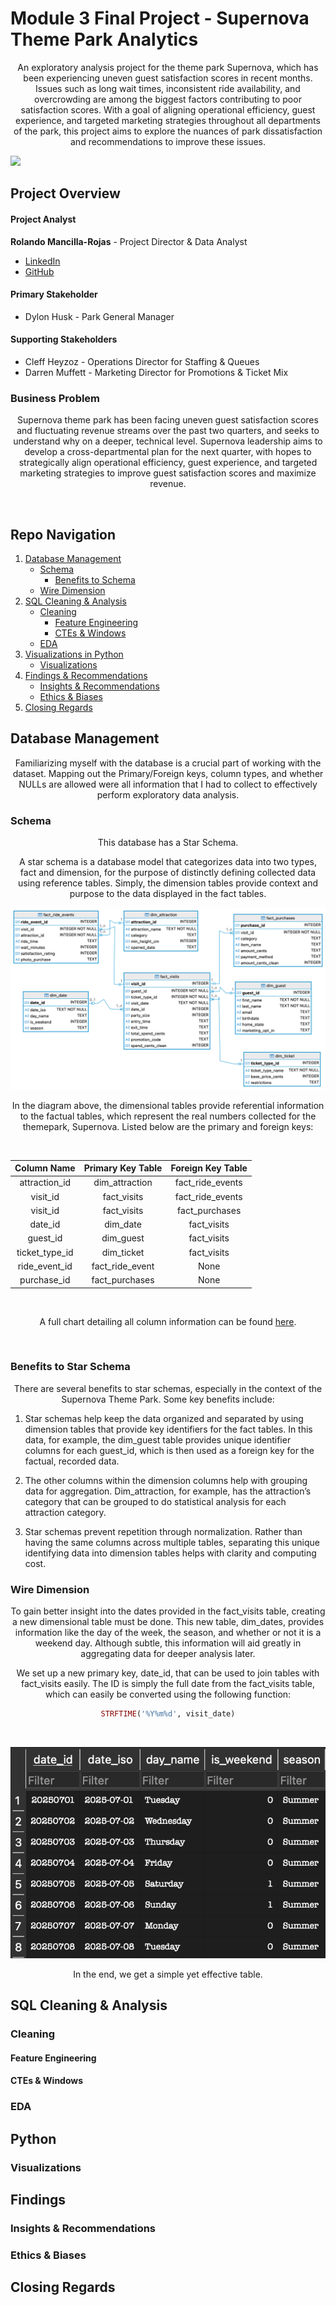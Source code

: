 # Module 3 Final Project - Supernova Theme Park Analytics

<p align=center>
An exploratory analysis project for the theme park Supernova, which has been experiencing uneven guest satisfaction scores in recent months. Issues such as long wait times, inconsistent ride availability, and overcrowding are among the biggest factors contributing to poor satisfaction scores. With a goal of aligning operational efficiency, guest experience, and targeted marketing strategies throughout all departments of the park, this project aims to explore the nuances of park dissatisfaction and recommendations to improve these issues.
</p>

![](https://imhonyc.com/wp-content/uploads/2023/12/carnival-1492099_1280.jpg)

## Project Overview

#### Project Analyst

**Rolando Mancilla-Rojas** - Project Director & Data Analyst

  - [LinkedIn](https://www.linkedin.com/in/rolandoma33/)
  - [GitHub](https://github.com/ro-the-creator)

#### Primary Stakeholder
- Dylon Husk - Park General Manager

#### Supporting Stakeholders
- Cleff Heyzoz - Operations Director for Staffing & Queues
- Darren Muffett - Marketing Director for Promotions & Ticket Mix

### Business Problem

<p align=center>
Supernova theme park has been facing uneven guest satisfaction scores and fluctuating revenue streams over the past two quarters, and seeks to understand why on a deeper, technical level. Supernova leadership aims to develop a cross-departmental plan for the next quarter, with hopes to strategically align operational efficiency, guest experience, and targeted marketing strategies to improve guest satisfaction scores and maximize revenue.
</p>

<br>

## Repo Navigation

1. [Database Management](#Database-Management)
   - [Schema](#Schema)
     - [Benefits to Schema](#Benefits-to-Star-Schema)
   - [Wire Dimension](#Wire-Dimension)
2. [SQL Cleaning & Analysis](#SQL-Cleaning-&-Analysis)
   - [Cleaning](#Cleaning)
     - [Feature Engineering](#Feature-Engineering)
     - [CTEs & Windows](#CTEs-&-Windows)
   - [EDA](#EDA)
3. [Visualizations in Python](#Python)
   - [Visualizations](#Visualizations)
4. [Findings & Recommendations](#Findings)
   - [Insights & Recommendations](#Insights-&-Recommendations)
   - [Ethics & Biases](#Ethics-&-Biases)
5. [Closing Regards](#Closing-Regards)

## Database Management

<p align=center>
Familiarizing myself with the database is a crucial part of working with the dataset. Mapping out the Primary/Foreign keys, column types, and whether NULLs are allowed were all information that I had to collect to effectively perform exploratory data analysis.
</p>

### Schema

<p align=center>
This database has a Star Schema.
</p>

<p align=center>
A star schema is a database model that categorizes data into two types, fact and dimension, for the purpose of distinctly defining collected data using reference tables. Simply, the dimension tables provide context and purpose to the data displayed in the fact tables.
</p>
 
![](figures/themepark.png)

<p align=center>
In the diagram above, the dimensional tables provide referential information to the factual tables, which represent the real numbers collected for the themepark, Supernova. Listed below are the primary and foreign keys:
</p>

<br>

<div align="center">
  
| Column Name | Primary Key Table | Foreign Key Table |
|:-----------:|:-----------:|:-----------:|
|attraction_id|dim_attraction|fact_ride_events|
|visit_id|fact_visits|fact_ride_events|
|visit_id|fact_visits|fact_purchases|
|date_id|dim_date|fact_visits|
|guest_id|dim_guest|fact_visits|
|ticket_type_id|dim_ticket|fact_visits|
|ride_event_id|fact_ride_event|None|
|purchase_id|fact_purchases|None|
</div>

<br>

<div align="center">

A full chart detailing all column information can be found [here](https://docs.google.com/document/d/1ldzzX7_WIHPKrLzqj0FB3MBSfXIyRWftGnNW3i5hCOQ/edit?usp=sharing).
</div>

<br>

### Benefits to Star Schema

<p align=center>
There are several benefits to star schemas, especially in the context of the Supernova Theme Park. Some key benefits include:
</p>

1. Star schemas help keep the data organized and separated by using dimension tables that provide key identifiers for the fact tables. In this data, for example, the dim_guest table provides unique identifier columns for each guest_id, which is then used as a foreign key for the factual, recorded data.

2. The other columns within the dimension columns help with grouping data for aggregation. Dim_attraction, for example, has the attraction’s category that can be grouped to do statistical analysis for each attraction category.

3. Star schemas prevent repetition through normalization. Rather than having the same columns across multiple tables, separating this unique identifying data into dimension tables helps with clarity and computing cost.


### Wire Dimension

<p align=center>
To gain better insight into the dates provided in the fact_visits table, creating a new dimensional table must be done. This new table, dim_dates, provides information like the day of the week, the season, and whether or not it is a weekend day. Although subtle, this information will aid greatly in aggregating data for deeper analysis later.
</p>

<p align=center> We set up a new primary key, date_id, that can be used to join tables with fact_visits easily. The ID is simply the full date from the fact_visits table, which can easily be converted using the following function:
</p> 

<div align="center">
  
```ruby
STRFTIME('%Y%m%d', visit_date)
```
</div>

<br>

<div align=center>

![](figures/dim_dates.png)
</div>

<p align=center>
In the end, we get a simple yet effective table.
</p>

## SQL Cleaning & Analysis

### Cleaning

#### Feature Engineering

#### CTEs & Windows

### EDA


## Python

### Visualizations


## Findings

### Insights & Recommendations

### Ethics & Biases


## Closing Regards
